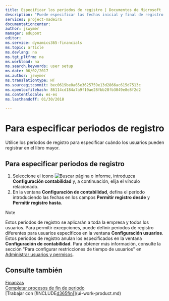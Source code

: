 ```yaml
---
title: Especificar los periodos de registro | Documentos de Microsoft
description: "Puede especificar las fechas inicial y final de registro para configurar cuándo pueden los usuarios hacer registros en la contabilidad."
services: project-madeira
documentationcenter: 
author: jswymer
manager: edupont
editor: 
ms.service: dynamics365-financials
ms.topic: article
ms.devlang: na
ms.tgt_pltfrm: na
ms.workload: na
ms.search.keywords: user setup
ms.date: 06/02/2017
ms.author: jswymer
ms.translationtype: HT
ms.sourcegitcommit: bec0619be0a65e3625759e13d2866ac615d7513c
ms.openlocfilehash: 86114cd184a7a9f10ae28fbb28fb3049e8e8f2d2
ms.contentlocale: es-es
ms.lasthandoff: 01/30/2018

---
```

# <a name="specify-posting-periods"></a>Para especificar periodos de registro
Utilice los periodos de registro para especificar cuándo los usuarios pueden registrar en el libro mayor.  

## <a name="to-specify-posting-periods"></a>Para especificar periodos de registro
1. Seleccione el icono ![Buscar página o informe](media/ui-search/search_small.png "icono Buscar página o informe"), introduzca **Configuración contabilidad** y, a continuación, elija el vínculo relacionado.  
2. En la ventana **Configuración de contabilidad**, defina el periodo introduciendo las fechas en los campos **Permitir registro desde** y **Permitir registro hasta**.  

> [!NOTE]  
>   Estos periodos de registro se aplicarán a toda la empresa y todos los usuarios. Para permitir excepciones, puede definir periodos de registro diferentes para usuarios específicos en la ventana **Configuración usuarios**. Estos periodos de registro anulan los especificados en la ventana **Configuración de contabilidad**. Para obtener más información, consulte la sección "Para configurar restricciones de tiempo de usuarios" en [Administrar usuarios y permisos](ui-how-users-permissions.md).

## <a name="see-also"></a>Consulte también
[Finanzas](finance.md)  
[Completar procesos de fin de periodo](year-how-complete-period-end-processes.md)  
[Trabajar con [!INCLUDE[d365fin](includes/d365fin_md.md)]](ui-work-product.md)

